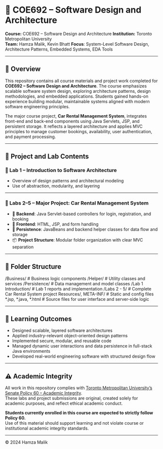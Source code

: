 # 🚗 COE692 – Software Design and Architecture 

**Course:** COE692 – Software Design and Architecture
**Institution:** Toronto Metropolitan University  
**Team:** Hamza Malik, Kevin Bhatt
**Focus**: System-Level Software Design, Architecture Patterns, Embedded Systems, EDA Tools

---

## 📘 Overview  
This repository contains all course materials and project work completed for **COE692 – Software Design and Architecture**. The course emphasizes scalable software system design, exploring architecture patterns, design methodologies, and embedded applications. Students gained hands-on experience building modular, maintainable systems aligned with modern software engineering principles.

The major course project, **Car Rental Management System**, integrates front-end and back-end components using Java Servlets, JSP, and persistent storage. It reflects a layered architecture and applies MVC principles to manage customer bookings, availability, user authentication, and payment processing.

---

## 🧪 Project and Lab Contents  
### 🔹 Lab 1 – Introduction to Software Architecture  
- Overview of design patterns and architectural modeling  
- Use of abstraction, modularity, and layering  

---

### 🔹 Labs 2–5 – Major Project: Car Rental Management System  
- 🧱 **Backend**: Java Servlet-based controllers for login, registration, and booking  
- 🎨 **Frontend**: HTML, JSP, and form handling  
- 💾 **Persistence**: JavaBeans and backend helper classes for data flow and storage  
- 📦 **Project Structure**: Modular folder organization with clear MVC separation  

---

## 📁 Folder Structure  
/Business/ # Business logic components
/Helper/ # Utility classes and services
/Persistence/ # Data management and model classes
/Lab 1 Introduction/ # Lab 1 reports and implementation
/Labs 2 - 5/ # Complete Car Rental System project
Resources/, META-INF/ # Static and config files
*.jsp, *.java, *.html # Source files for user interface and server-side logic

---

## 🎯 Learning Outcomes  
- Designed scalable, layered software architectures  
- Applied industry-relevant object-oriented design patterns  
- Implemented secure, modular, and reusable code  
- Managed dynamic user interactions and data persistence in full-stack Java environments  
- Developed real-world engineering software with structured design flow  

---

## ⚠️ Academic Integrity  

All work in this repository complies with [Toronto Metropolitan University’s Senate Policy 60 – Academic Integrity](https://www.torontomu.ca/senate/policies/pol60.pdf).  
These labs and project submissions are original, created solely for academic purposes, and reflect ethical academic conduct.

**Students currently enrolled in this course are expected to strictly follow Policy 60.**  
Use of this material should support learning and not violate course or institutional academic integrity standards.

---

© 2024 Hamza Malik  
